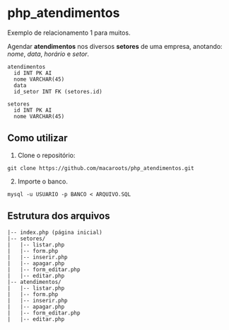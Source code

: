 # php_atendimentos
Exemplo de relacionamento 1 para muitos.

Agendar **atendimentos** nos diversos **setores** de uma empresa, anotando: *nome*, *data*, *horário* e *setor*.
```
atendimentos
  id INT PK AI
  nome VARCHAR(45)
  data
  id_setor INT FK (setores.id)
  
setores
  id INT PK AI
  nome VARCHAR(45)
```

## Como utilizar
1. Clone o repositório:
```
git clone https://github.com/macaroots/php_atendimentos.git
```
2. Importe o banco.
```
mysql -u USUARIO -p BANCO < ARQUIVO.SQL
```

## Estrutura dos arquivos
```
|-- index.php (página inicial)
|-- setores/
|   |-- listar.php
|   |-- form.php
|   |-- inserir.php
|   |-- apagar.php
|   |-- form_editar.php
|   |-- editar.php
|-- atendimentos/
|   |-- listar.php
|   |-- form.php
|   |-- inserir.php
|   |-- apagar.php
|   |-- form_editar.php
|   |-- editar.php
```
